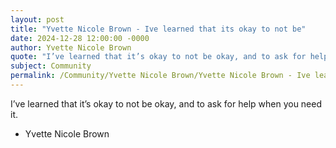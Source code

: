 ```yaml
---
layout: post
title: "Yvette Nicole Brown - Ive learned that its okay to not be"
date: 2024-12-28 12:00:00 -0000
author: Yvette Nicole Brown
quote: "I’ve learned that it’s okay to not be okay, and to ask for help when you need it."
subject: Community
permalink: /Community/Yvette Nicole Brown/Yvette Nicole Brown - Ive learned that its okay to not be
---
```


I’ve learned that it’s okay to not be okay, and to ask for help when you need it.

- Yvette Nicole Brown

